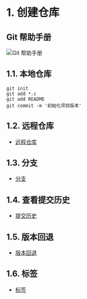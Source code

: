 # 1. 创建仓库
## Git 帮助手册
![Git 帮助手册](https://raw.githubusercontent.com/dunwu/images/master/cs/web/git/git-cheat-sheet.png)

## 1.1. 本地仓库
```
git init
git add *.c
git add README
git commit -m '初始化项目版本'
```

## 1.2. 远程仓库
- [远程仓库](notes/版本控制工具/Git/远程仓库/远程仓库.md)

## 1.3. 分支
- [分支](notes/版本控制工具/Git/分支/分支.md)

## 1.4. 查看提交历史
- [提交历史](notes/版本控制工具/Git/提交历史/提交历史.md)

## 1.5. 版本回退
- [版本回退](notes/版本控制工具/Git/版本回退/版本回退.md)

## 1.6. 标签
- [标签](notes/版本控制工具/Git/标签/标签.md)